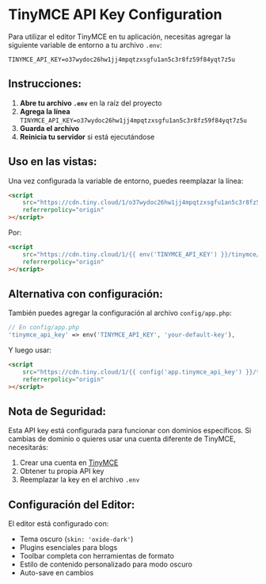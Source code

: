 # TinyMCE API Key Configuration

Para utilizar el editor TinyMCE en tu aplicación, necesitas agregar la siguiente variable de entorno a tu archivo `.env`:

```env
TINYMCE_API_KEY=o37wydoc26hw1jj4mpqtzxsgfu1an5c3r8fz59f84yqt7z5u
```

## Instrucciones:

1. **Abre tu archivo `.env`** en la raíz del proyecto
2. **Agrega la línea** `TINYMCE_API_KEY=o37wydoc26hw1jj4mpqtzxsgfu1an5c3r8fz59f84yqt7z5u`
3. **Guarda el archivo**
4. **Reinicia tu servidor** si está ejecutándose

## Uso en las vistas:

Una vez configurada la variable de entorno, puedes reemplazar la línea:

```html
<script
    src="https://cdn.tiny.cloud/1/o37wydoc26hw1jj4mpqtzxsgfu1an5c3r8fz59f84yqt7z5u/tinymce/7/tinymce.min.js"
    referrerpolicy="origin"
></script>
```

Por:

```html
<script
    src="https://cdn.tiny.cloud/1/{{ env('TINYMCE_API_KEY') }}/tinymce/7/tinymce.min.js"
    referrerpolicy="origin"
></script>
```

## Alternativa con configuración:

También puedes agregar la configuración al archivo `config/app.php`:

```php
// En config/app.php
'tinymce_api_key' => env('TINYMCE_API_KEY', 'your-default-key'),
```

Y luego usar:

```html
<script
    src="https://cdn.tiny.cloud/1/{{ config('app.tinymce_api_key') }}/tinymce/7/tinymce.min.js"
    referrerpolicy="origin"
></script>
```

## Nota de Seguridad:

Esta API key está configurada para funcionar con dominios específicos. Si cambias de dominio o quieres usar una cuenta diferente de TinyMCE, necesitarás:

1. Crear una cuenta en [TinyMCE](https://www.tiny.cloud/)
2. Obtener tu propia API key
3. Reemplazar la key en el archivo `.env`

## Configuración del Editor:

El editor está configurado con:

-   Tema oscuro (`skin: 'oxide-dark'`)
-   Plugins esenciales para blogs
-   Toolbar completa con herramientas de formato
-   Estilo de contenido personalizado para modo oscuro
-   Auto-save en cambios
